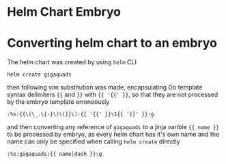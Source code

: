# Helm Chart Embryo


# Converting helm chart to an embryo

The helm chart was created by using `helm` CLI
```
helm create gigaquads
```
then following vim substitution was made, encapsulating Go template syntax delimiters `{{` and `}}` with `{{ '{{' }}`, so that they are not processed by the embryo template erroneously
```
:%s:{{\(\_.\{-}\)\(}}\):{{ '{{' }}\1{{ '}}' }}:g
```
and then converting any reference of `gigaquads` to a jinja varible `{{ name }}` to be processed by embryo, as every helm chart has it's own name and the name can only be specified when calling `helm create` directly
```
:%s:gigaquads:{{ name|dash }}:g
```
